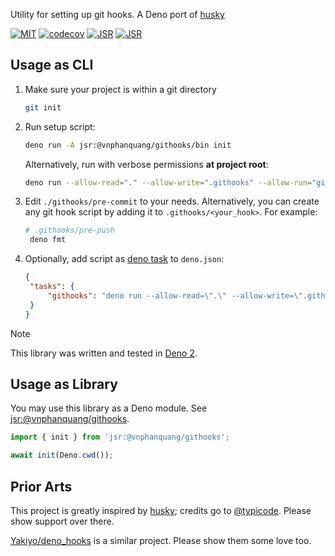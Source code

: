 Utility for setting up git hooks. A Deno port of [husky]

[![MIT][license.badge]][license] [![codecov][codecov.badge]][codecov] [![JSR][jsr.badge.package]][jsr.package] [![JSR][jsr.badge.score]][jsr.package]

## Usage as CLI

1. Make sure your project is within a git directory

   ```bash
   git init
   ```

2. Run setup script:

   ```bash
   deno run -A jsr:@vnphanquang/githooks/bin init
   ```

   Alternatively, run with verbose permissions **at project root**:

   ```bash
   deno run --allow-read="." --allow-write=".githooks" --allow-run="git" jsr:@vnphanquang/githooks/bin init
   ```

3. Edit `./githooks/pre-commit` to your needs. Alternatively, you can create any git hook script by adding
   it to `.githooks/<your_hook>`. For example:

   ```bash
   # .githooks/pre-push
    deno fmt
   ```

4. Optionally, add script as [deno task](https://docs.deno.com/runtime/reference/cli/task_runner/)
   to `deno.json`:

   ```json
   {
   	"tasks": {
   		"githooks": "deno run --allow-read=\".\" --allow-write=\".githooks\" --allow-run=\"git\" jsr:@vnphanquang/githooks/bin init"
   	}
   }
   ```

> [!NOTE]
> This library was written and tested in [Deno 2](https://deno.com/blog/v2.0).

## Usage as Library

You may use this library as a Deno module. See [jsr:@vnphanquang/githooks][jsr.package.docs].

```typescript
import { init } from 'jsr:@vnphanquang/githooks';

await init(Deno.cwd());
```

## Prior Arts

This project is greatly inspired by [husky]; credits go to [@typicode](https://github.com/typicode). Please show support over there.

[Yakiyo/deno_hooks](https://github.com/Yakiyo/deno_hooks) is a similar project. Please show them some love too.

[husky]: https://github.com/typicode/husky
[deno]: https://deno.com/
[jsr.badge.package]: https://jsr.io/badges/@vnphanquang/githooks
[jsr.badge.score]: https://jsr.io/badges/@vnphanquang/githooks/score
[jsr.package]: https://jsr.io/@vnphanquang/githooks
[jsr.package.docs]: https://jsr.io/@vnphanquang/githooks/docs
[codecov]: https://codecov.io/github/vnphanquang/githooks
[codecov.badge]: https://codecov.io/github/vnphanquang/githooks/graph/badge.svg?token=dKkYUy4evr
[license.badge]: https://img.shields.io/badge/license-MIT-blue.svg
[license]: https://github.com/vnphanquang/githooks/blob/main/LICENSE
